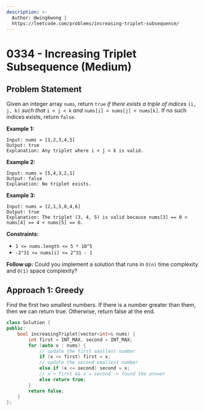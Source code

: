 ```yaml
---
description: >-
  Author: @wingkwong |
  https://leetcode.com/problems/increasing-triplet-subsequence/
---
```


# 0334 - Increasing Triplet Subsequence (Medium)

## Problem Statement

Given an integer array `nums`, return `true` _if there exists a triple of indices_ `(i, j, k)` _such that_ `i < j < k` _and_ `nums[i] < nums[j] < nums[k]`. If no such indices exists, return `false`.



**Example 1:**

```
Input: nums = [1,2,3,4,5]
Output: true
Explanation: Any triplet where i < j < k is valid.
```

**Example 2:**

```
Input: nums = [5,4,3,2,1]
Output: false
Explanation: No triplet exists.
```

**Example 3:**

```
Input: nums = [2,1,5,0,4,6]
Output: true
Explanation: The triplet (3, 4, 5) is valid because nums[3] == 0 < nums[4] == 4 < nums[5] == 6.
```

**Constraints:**

* `1 <= nums.length <= 5 * 10^5`
* `-2^31 <= nums[i] <= 2^31 - 1`

**Follow up:** Could you implement a solution that runs in `O(n)` time complexity and `O(1)` space complexity?

## Approach 1: Greedy

Find the first two smallest numbers. If there is a number greater than them, then we can return true. Otherwise, return false at the end.

```cpp
class Solution {
public:
    bool increasingTriplet(vector<int>& nums) {
        int first = INT_MAX, second = INT_MAX;
        for (auto x : nums) {
            // update the first smallest number
            if (x <= first) first = x;
            // update the second smallest number
            else if (x <= second) second = x;
            // x > first && x > second -> found the answer
            else return true;
        }
        return false;
    }
};
```

